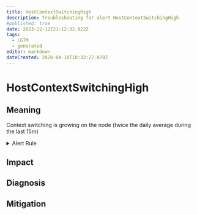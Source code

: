 ```yaml
---
title: HostContextSwitchingHigh
description: Troubleshooting for alert HostContextSwitchingHigh
#published: true
date: 2023-12-12T21:12:32.022Z
tags: 
  - LGTM
  - generated
editor: markdown
dateCreated: 2020-04-10T18:32:27.079Z
---
```


# HostContextSwitchingHigh

## Meaning
[//]: # "Short paragraph that explains what the alert means"
Context switching is growing on the node (twice the daily average during the last 15m)

<details>
  <summary>Alert Rule</summary>

{{% rule "host-and-hardware/node-exporter.yml" "HostContextSwitchingHigh" %}}

<!-- Rule when generated

```yaml
alert: HostContextSwitchingHigh
expr: '(rate(node_context_switches_total[15m])/count without(mode,cpu) (node_cpu_seconds_total{mode="idle"})) / (rate(node_context_switches_total[1d])/count without(mode,cpu) (node_cpu_seconds_total{mode="idle"})) > 2 '
for: 0m
labels:
    severity: warning
annotations:
    summary: Host context switching high (instance {{ $labels.instance }})
    description: |-
        Context switching is growing on the node (twice the daily average during the last 15m)
          VALUE = {{ $value }}
          LABELS = {{ $labels }}
    runbook: https://github.com/srerun/prometheus-alerts/blob/main/content/runbooks/node-exporter/HostContextSwitchingHigh.md

```

-->

</details>


## Impact
[//]: # "What could / will happen if the alert is not addressed"



## Diagnosis
[//]: # "Steps to take to identify the cause of the problem"



## Mitigation
[//]: # "The steps necessary to resolve the alert"
